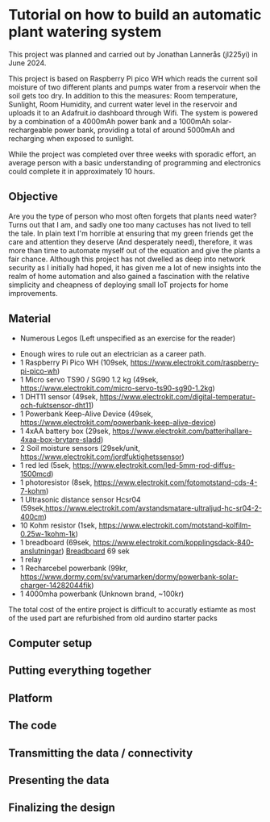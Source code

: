# Tutorial on how to build an automatic plant watering system
This project was planned and carried out by Jonathan Lannerås (jl225yi) in June 2024.

This project is based on Raspberry Pi pico WH which reads the current soil moisture of two different plants and pumps water from a reservoir when the soil gets too dry. In addition to this the measures: Room temperature, Sunlight, Room Humidity, and current water level in the reservoir and uploads it to an Adafruit.io dashboard through Wifi. The system is powered by a combination of a 4000mAh power bank and a 1000mAh solar-rechargeable power bank, providing a total of around 5000mAh and recharging when exposed to sunlight. 

While the project was completed over three weeks with sporadic effort, an average person with a basic understanding of programming and electronics could complete it in approximately 10 hours.

## Objective
Are you the type of person who most often forgets that plants need water? Turns out that I am, and sadly one too many cactuses has not lived to tell the tale. In plain text I'm horrible at ensuring that my green friends get the care and attention they deserve (And desperately need), therefore, it was more than time to automate myself out of the equation and give the plants a fair chance. Although this project has not dwelled as deep into network security as I initially had hoped, it has given me a lot of new insights into the realm of home automation and also gained a fascination with the relative simplicity and cheapness of deploying small IoT projects for home improvements.

## Material
* Numerous Legos (Left unspecified as an exercise for the reader)
- Enough wires to rule out an electrician as a career path.  
- 1 Raspberry Pi Pico WH (109sek, https://www.electrokit.com/raspberry-pi-pico-wh)
- 1 Micro servo TS90 / SG90 1.2 kg (49sek, https://www.electrokit.com/micro-servo-ts90-sg90-1.2kg)
- 1 DHT11 sensor (49sek, https://www.electrokit.com/digital-temperatur-och-fuktsensor-dht11) 
- 1 Powerbank Keep-Alive Device (49sek, https://www.electrokit.com/powerbank-keep-alive-device)
- 1 4xAA battery box (29sek, https://www.electrokit.com/batterihallare-4xaa-box-brytare-sladd)
- 2 Soil moisture sensors (29sek/unit, https://www.electrokit.com/jordfuktighetssensor) 
- 1 red led (5sek, https://www.electrokit.com/led-5mm-rod-diffus-1500mcd) 
- 1 photoresistor (8sek, https://www.electrokit.com/fotomotstand-cds-4-7-kohm)
- 1 Ultrasonic distance sensor Hcsr04 (59sek,https://www.electrokit.com/avstandsmatare-ultraljud-hc-sr04-2-400cm) 
- 10 Kohm resistor (1sek, https://www.electrokit.com/motstand-kolfilm-0.25w-1kohm-1k)
- 1 breadboard (69sek, https://www.electrokit.com/kopplingsdack-840-anslutningar)
  [Breadboard](https://www.electrokit.com/kopplingsdack-840-anslutningar)
  69 sek
- 1 relay
- 1 Recharcebel powerbank (99kr, https://www.dormy.com/sv/varumarken/dormy/powerbank-solar-charger-14282044fik)
- 1 4000mha powerbank (Unknown brand, ~100kr)

The total cost of the entire project is difficult to accuratly estiamte as most of the used part are refurbished from old aurdino starter packs

## Computer setup
## Putting everything together
## Platform
## The code
## Transmitting the data / connectivity
## Presenting the data
## Finalizing the design
